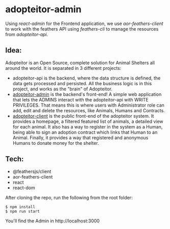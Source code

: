 # adopteitor-admin
Using *react-admin* for the Frontend application, we use *aor-feathers-client* to work with the feathers API using *feathers-cli* to manage the resources from *adopteitor-api*.

## Idea:
  Adopteitor is an Open Source, complete solution for Animal Shelters all around the world.
  It is separated in 3 different projects:
  - adopteitor-api is the backend, where the data structure is defined, the data gets processed and persisted. All the business logic is in this project, and works as the "brain" of Adopteitor.
  - [adopteitor-admin](https://github.com/adopteitor/adopteitor-admin) is the backend's front-end! A simple web application that lets the ADMINS interact with the adopteitor-api with WRITE PRIVILEGES. That means this is where users with Administrator role can add, edit and delete the resources, like Animals, Humans and Contracts.
  - [adopteitor-client](https://github.com/adopteitor/adopteitor-client) is the public front-end of the adopteitor system. It provides a homepage, a filtered featured list of animals, a detailed view for each animal. It also has a way to register in the system as a Human, being able to sign an adoption contract which links that Human to an Animal. Finally, it provides a way that registered and anonymous Humans to donate money for the shelter.

## Tech:
  - @feathersjs/client
  - aor-feathers-client
  - react
  - react-dom

After cloning the repo, run the following from the root folder:

```
$ npm install
$ npm run start
```

You'll find the Admin in http://localhost:3000
